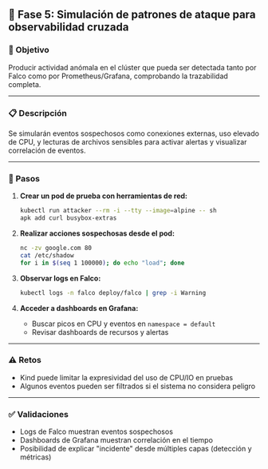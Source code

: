 ## 🧪 Fase 5: Simulación de patrones de ataque para observabilidad cruzada

### 🌟 Objetivo

Producir actividad anómala en el clúster que pueda ser detectada tanto por Falco como por Prometheus/Grafana, comprobando la trazabilidad completa.

---

### 📋 Descripción

Se simularán eventos sospechosos como conexiones externas, uso elevado de CPU, y lecturas de archivos sensibles para activar alertas y visualizar correlación de eventos.

---

### 🔭 Pasos

1. **Crear un pod de prueba con herramientas de red:**

   ```bash
   kubectl run attacker --rm -i --tty --image=alpine -- sh
   apk add curl busybox-extras
   ```

2. **Realizar acciones sospechosas desde el pod:**

   ```sh
   nc -zv google.com 80
   cat /etc/shadow
   for i in $(seq 1 100000); do echo "load"; done
   ```

3. **Observar logs en Falco:**

   ```bash
   kubectl logs -n falco deploy/falco | grep -i Warning
   ```

4. **Acceder a dashboards en Grafana:**

   * Buscar picos en CPU y eventos en `namespace = default`
   * Revisar dashboards de recursos y alertas

---

### ⚠️ Retos

* Kind puede limitar la expresividad del uso de CPU/IO en pruebas
* Algunos eventos pueden ser filtrados si el sistema no considera peligro

---

### ✅ Validaciones

* Logs de Falco muestran eventos sospechosos
* Dashboards de Grafana muestran correlación en el tiempo
* Posibilidad de explicar "incidente" desde múltiples capas (detección y métricas)
